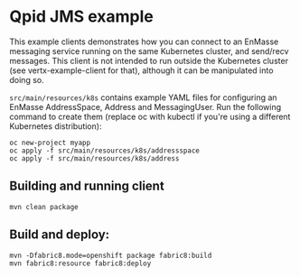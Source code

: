 # Qpid JMS example

This example clients demonstrates how you can connect to an EnMasse messaging service running on the same Kubernetes cluster,
and send/recv messages. This client is not intended to run outside the Kubernetes cluster (see vertx-example-client for that), although it can be manipulated into doing so.

`src/main/resources/k8s` contains example YAML files for configuring an EnMasse AddressSpace,
Address and MessagingUser. Run the following command to create them (replace oc with kubectl if
you're using a different Kubernetes distribution):

```
oc new-project myapp
oc apply -f src/main/resources/k8s/addressspace
oc apply -f src/main/resources/k8s/address
```

## Building and running client

```
mvn clean package
```

## Build and deploy:

```
mvn -Dfabric8.mode=openshift package fabric8:build
mvn fabric8:resource fabric8:deploy
```
